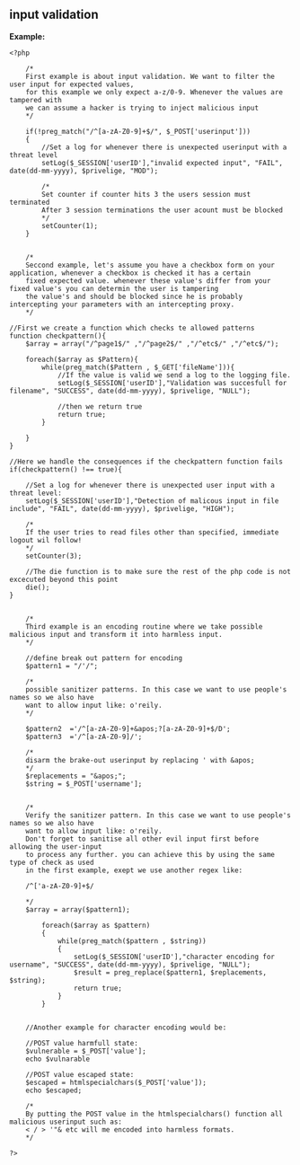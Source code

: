 
input validation
-------

**Example:**
   

    <?php
       
        /*
     	First example is about input validation. We want to filter the user input for expected values, 
     	for this example we only expect a-z/0-9. Whenever the values are tampered with
        we can assume a hacker is trying to inject malicious input
     	*/
     	
     	if(!preg_match("/^[a-zA-Z0-9]+$/", $_POST['userinput']))
     	{
     		//Set a log for whenever there is unexpected userinput with a threat level
			setLog($_SESSION['userID'],"invalid expected input", "FAIL", date(dd-mm-yyyy), $privelige, "MOD");
     	
     		/*
			Set counter if counter hits 3 the users session must terminated
			After 3 session terminations the user acount must be blocked
			*/
			setCounter(1);
     	}
     
     
        /*
        Seccond example, let's assume you have a checkbox form on your application, whenever a checkbox is checked it has a certain
        fixed expected value. whenever these value's differ from your fixed value's you can determin the user is tampering
        the value's and should be blocked since he is probably intercepting your parameters with an intercepting proxy. 
        */
	
	//First we create a function which checks te allowed patterns
	function checkpattern(){
		$array = array("/^page1$/" ,"/^page2$/" ,"/^etc$/" ,"/^etc$/");
	
		foreach($array as $Pattern){
			while(preg_match($Pattern , $_GET['fileName'])){		
				//If the value is valid we send a log to the logging file.        
				setLog($_SESSION['userID'],"Validation was succesfull for filename", "SUCCESS", date(dd-mm-yyyy), $privelige, "NULL"); 
			
				//then we return true      			
				return true;
			}

		}
	}
	
	//Here we handle the consequences if the checkpattern function fails
	if(checkpattern() !== true){
		
		//Set a log for whenever there is unexpected user input with a threat level:
		setLog($_SESSION['userID'],"Detection of malicous input in file include", "FAIL", date(dd-mm-yyyy), $privelige, "HIGH");
		
		/*
		If the user tries to read files other than specified, immediate logout wil follow!
		*/
		setCounter(3);
					
		//The die function is to make sure the rest of the php code is not excecuted beyond this point
		die(); 
	}
	
        
        /*
        Third example is an encoding routine where we take possible malicious input and transform it into harmless input.
        */
        
        //define break out pattern for encoding
		$pattern1 = "/'/";

		/* 
		possible sanitizer patterns. In this case we want to use people's names so we also have
		want to allow input like: o'reily.
		*/

		$pattern2  ='/^[a-zA-Z0-9]+&apos;?[a-zA-Z0-9]+$/D';
		$pattern3  ='/^[a-zA-Z0-9]/';
				
		/*
		disarm the brake-out userinput by replacing ' with &apos;
		*/		
		$replacements = "&apos;";
		$string = $_POST['username'];
		
		
		/*
		Verify the sanitizer pattern. In this case we want to use people's names so we also have
		want to allow input like: o'reily. 
		Don't forget to sanitise all other evil input first before allowing the user-input 
		to process any further. you can achieve this by using the same type of check as used
		in the first example, exept we use another regex like:
		
		/^['a-zA-Z0-9]+$/
		
		*/
		$array = array($pattern1);
		
			foreach($array as $pattern)
			{	
				while(preg_match($pattern , $string))
				{
					setLog($_SESSION['userID'],"character encoding for username", "SUCCESS", date(dd-mm-yyyy), $privelige, "NULL");
					$result = preg_replace($pattern1, $replacements, $string);	
					return true;				
				}		
			}
		
		
		//Another example for character encoding would be: 
		
		//POST value harmfull state:
		$vulnerable = $_POST['value'];
		echo $vulnarable

		//POST value escaped state:
		$escaped = htmlspecialchars($_POST['value']);
		echo $escaped;
		
		/*
		By putting the POST value in the htmlspecialchars() function all malicious userinput such as:
		< / > '"& etc will me encoded into harmless formats.
		*/
        
    ?>